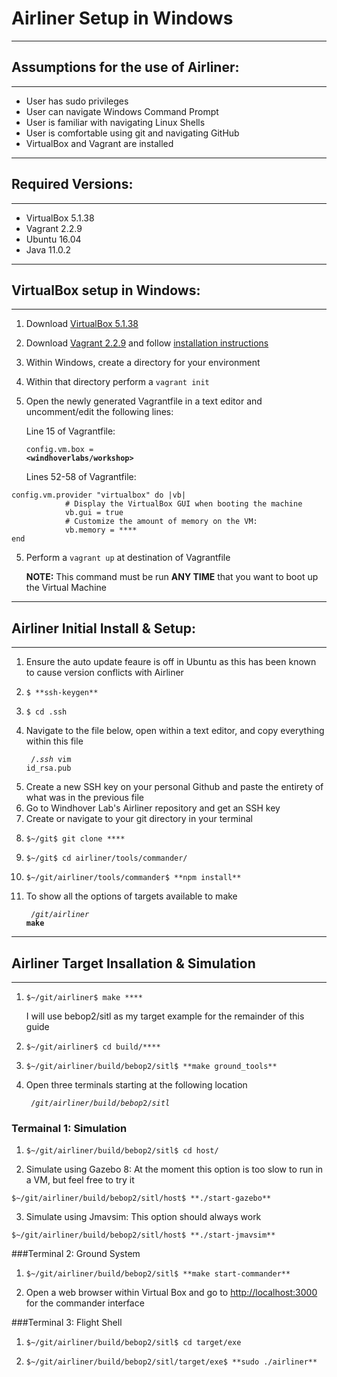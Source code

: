 # Airliner Setup in Windows
***
## Assumptions for the use of Airliner:
***
* User has sudo privileges
* User can navigate Windows Command Prompt
* User is familiar with navigating Linux Shells
* User is comfortable using git and navigating GitHub
* VirtualBox and Vagrant are installed

***
## Required Versions:
***
* VirtualBox 5.1.38
* Vagrant 2.2.9
* Ubuntu 16.04
* Java 11.0.2

***
## VirtualBox setup in Windows:
***

1. Download [VirtualBox 5.1.38](https://www.virtualbox.org/wiki/Download_Old_Builds_5_1 "VirtualBox 5.1.38")
2. Download [Vagrant 2.2.9](https://www.vagrantup.com/downloads "Vagrant 2.2.9") and follow [installation instructions](https://www.vagrantup.com/docs/installation)
2. Within Windows, create a directory for your environment
3. Within that directory perform a `vagrant init`
4. Open the newly generated Vagrantfile in a text editor and uncomment/edit the following lines: 
	
	Line 15 of Vagrantfile:
    		<pre><code>config.vm.box = **<windhoverlabs/workshop\>**</code></pre>

	Lines 52-58 of Vagrantfile:
<pre><code>config.vm.provider "virtualbox" do |vb|
            # Display the VirtualBox GUI when booting the machine
            vb.gui = true
            # Customize the amount of memory on the VM:
            vb.memory = **<memory value of your computer\>**
end</code></pre>

5. Perform a `vagrant up` at destination of Vagrantfile

	**NOTE:** This command must be run **ANY TIME** that you want to boot up the Virtual Machine

***
## Airliner Initial Install & Setup:
***


1. Ensure the auto update feaure is off in Ubuntu as this has been known to cause version conflicts with Airliner
2. <pre><code>$ **ssh-keygen**</code></pre>
3. <pre><code>$ cd .ssh</code></pre>
4. Navigate to the file below, open within a text editor, and copy everything within this file <pre><code>$~/.ssh$ vim id_rsa.pub </code></pre> 
5. Create a new SSH key on your personal Github and paste the entirety of what was in the previous file
6. Go to Windhover Lab's Airliner repository and get an SSH key
7. Create or navigate to your git directory in your terminal
8. <pre><code>$~/git$ git clone **<SSH key for Airliner\>** </code></pre>
9. <pre><code>$~/git$ cd airliner/tools/commander/</code></pre>
10. <pre><code>$~/git/airliner/tools/commander$ **npm install**</code></pre>
11. To show all the options of targets available to make <pre><code>$~/git/airliner$ **make**</code></pre> 


***
## Airliner Target Insallation & Simulation
***
1. <pre><code>$~/git/airliner$ make **<any target from list\>**</code></pre>

	I will use bebop2/sitl as my target example for the remainder of this guide

2. <pre><code>$~/git/airliner$ cd build/**<target built from list (ex bebop2/sitl)\>**</code></pre>
3. <pre><code>$~/git/airliner/build/bebop2/sitl$ **make ground_tools**</code></pre>
4. Open three terminals starting at the following location <pre><code>$~/git/airliner/build/bebop2/sitl$ </code></pre> 

### Termainal 1: Simulation

1. <pre><code>$~/git/airliner/build/bebop2/sitl$ cd host/ </code></pre>
2. Simulate using Gazebo 8: At the moment this option is too slow to run in a VM, but feel free to try it 
<pre><code>$~/git/airliner/build/bebop2/sitl/host$ **./start-gazebo**</code></pre> 
3. Simulate using Jmavsim: This option should always work 
<pre><code>$~/git/airliner/build/bebop2/sitl/host$ **./start-jmavsim**</code></pre> 


###Terminal 2: Ground System
1. <pre><code>$~/git/airliner/build/bebop2/sitl$ **make start-commander**</code></pre>
2. Open a web browser within Virtual Box and go to [http://localhost:3000](http://localhost:3000 "localhost:3000") for the commander interface


###Terminal 3: Flight Shell
1. <pre><code>$~/git/airliner/build/bebop2/sitl$ cd target/exe </code></pre>
2. <pre><code>$~/git/airliner/build/bebop2/sitl/target/exe$ **sudo ./airliner** </code></pre>
